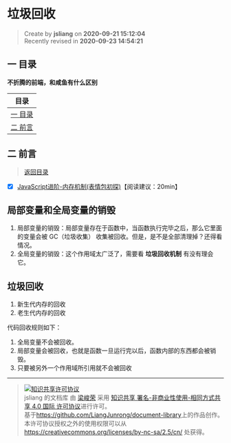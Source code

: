 垃圾回收
===

> Create by **jsliang** on **2020-09-21 15:12:04**  
> Recently revised in **2020-09-23 14:54:21**

## <a name="chapter-one" id="chapter-one"></a>一 目录

**不折腾的前端，和咸鱼有什么区别**

| 目录 |
| --- |
| [一 目录](#chapter-one) |
| <a name="catalog-chapter-two" id="catalog-chapter-two"></a>[二 前言](#chapter-two) |

## <a name="chapter-two" id="chapter-two"></a>二 前言

> [返回目录](#chapter-one)

* [x] [JavaScript进阶-内存机制(表情包初探)](https://juejin.im/post/6844904033317027854)【阅读建议：20min】

## 局部变量和全局变量的销毁

1. 局部变量的销毁：局部变量存在于函数中，当函数执行完毕之后，那么它里面的变量会被 GC（垃圾收集） 收集被回收。但是，是不是全部清理掉？还得看情况。
2. 全局变量的销毁：这个作用域太广泛了，需要看 **垃圾回收机制** 有没有理会它。

## 垃圾回收

1. 新生代内存的回收
2. 老生代内存的回收

代码回收规则如下：

1. 全局变量不会被回收。
2. 局部变量会被回收，也就是函数一旦运行完以后，函数内部的东西都会被销毁。
3. 只要被另外一个作用域所引用就不会被回收

---

> <a rel="license" href="http://creativecommons.org/licenses/by-nc-sa/4.0/"><img alt="知识共享许可协议" style="border-width:0" src="https://i.creativecommons.org/l/by-nc-sa/4.0/88x31.png" /></a><br /><span xmlns:dct="http://purl.org/dc/terms/" property="dct:title">jsliang 的文档库</span> 由 <a xmlns:cc="http://creativecommons.org/ns#" href="https://github.com/LiangJunrong/document-library" property="cc:attributionName" rel="cc:attributionURL">梁峻荣</a> 采用 <a rel="license" href="http://creativecommons.org/licenses/by-nc-sa/4.0/">知识共享 署名-非商业性使用-相同方式共享 4.0 国际 许可协议</a>进行许可。<br />基于<a xmlns:dct="http://purl.org/dc/terms/" href="https://github.com/LiangJunrong/document-library" rel="dct:source">https://github.com/LiangJunrong/document-library</a>上的作品创作。<br />本许可协议授权之外的使用权限可以从 <a xmlns:cc="http://creativecommons.org/ns#" href="https://creativecommons.org/licenses/by-nc-sa/2.5/cn/" rel="cc:morePermissions">https://creativecommons.org/licenses/by-nc-sa/2.5/cn/</a> 处获得。